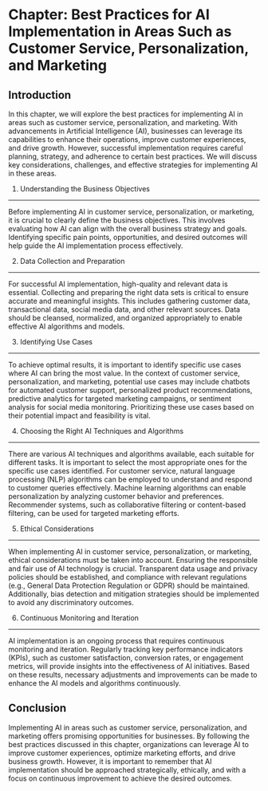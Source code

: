 Chapter: Best Practices for AI Implementation in Areas Such as Customer Service, Personalization, and Marketing
===============================================================================================================

Introduction
------------

In this chapter, we will explore the best practices for implementing AI in areas such as customer service, personalization, and marketing. With advancements in Artificial Intelligence (AI), businesses can leverage its capabilities to enhance their operations, improve customer experiences, and drive growth. However, successful implementation requires careful planning, strategy, and adherence to certain best practices. We will discuss key considerations, challenges, and effective strategies for implementing AI in these areas.

1. Understanding the Business Objectives
----------------------------------------

Before implementing AI in customer service, personalization, or marketing, it is crucial to clearly define the business objectives. This involves evaluating how AI can align with the overall business strategy and goals. Identifying specific pain points, opportunities, and desired outcomes will help guide the AI implementation process effectively.

2. Data Collection and Preparation
----------------------------------

For successful AI implementation, high-quality and relevant data is essential. Collecting and preparing the right data sets is critical to ensure accurate and meaningful insights. This includes gathering customer data, transactional data, social media data, and other relevant sources. Data should be cleansed, normalized, and organized appropriately to enable effective AI algorithms and models.

3. Identifying Use Cases
------------------------

To achieve optimal results, it is important to identify specific use cases where AI can bring the most value. In the context of customer service, personalization, and marketing, potential use cases may include chatbots for automated customer support, personalized product recommendations, predictive analytics for targeted marketing campaigns, or sentiment analysis for social media monitoring. Prioritizing these use cases based on their potential impact and feasibility is vital.

4. Choosing the Right AI Techniques and Algorithms
--------------------------------------------------

There are various AI techniques and algorithms available, each suitable for different tasks. It is important to select the most appropriate ones for the specific use cases identified. For customer service, natural language processing (NLP) algorithms can be employed to understand and respond to customer queries effectively. Machine learning algorithms can enable personalization by analyzing customer behavior and preferences. Recommender systems, such as collaborative filtering or content-based filtering, can be used for targeted marketing efforts.

5. Ethical Considerations
-------------------------

When implementing AI in customer service, personalization, or marketing, ethical considerations must be taken into account. Ensuring the responsible and fair use of AI technology is crucial. Transparent data usage and privacy policies should be established, and compliance with relevant regulations (e.g., General Data Protection Regulation or GDPR) should be maintained. Additionally, bias detection and mitigation strategies should be implemented to avoid any discriminatory outcomes.

6. Continuous Monitoring and Iteration
--------------------------------------

AI implementation is an ongoing process that requires continuous monitoring and iteration. Regularly tracking key performance indicators (KPIs), such as customer satisfaction, conversion rates, or engagement metrics, will provide insights into the effectiveness of AI initiatives. Based on these results, necessary adjustments and improvements can be made to enhance the AI models and algorithms continuously.

Conclusion
----------

Implementing AI in areas such as customer service, personalization, and marketing offers promising opportunities for businesses. By following the best practices discussed in this chapter, organizations can leverage AI to improve customer experiences, optimize marketing efforts, and drive business growth. However, it is important to remember that AI implementation should be approached strategically, ethically, and with a focus on continuous improvement to achieve the desired outcomes.
